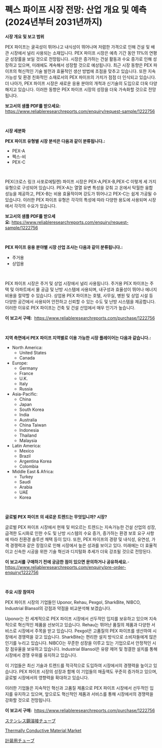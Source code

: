 <p><h1>펙스 파이프 시장 전망: 산업 개요 및 예측 (2024년부터 2031년까지)</h1></p><p><strong>시장 개요 및 보고 범위</strong></p>
<p><p>PEX 파이프는 굴곡성이 뛰어나고 내식성이 뛰어나며 저렴한 가격으로 인해 건설 및 배관 시장에서 널리 사용되는 소재입니다. PEX 파이프 시장은 예측 기간 동안 11%의 연평균 성장률을 보일 것으로 전망됩니다. 시장은 증가하는 건설 활동과 수요 증가로 인해 성장하고 있으며, 미래에도 계속해서 성장할 것으로 예상됩니다. 최근 시장 동향은 PEX 파이프의 혁신적인 기술 발전과 효율적인 생산 방법에 초점을 맞추고 있습니다. 또한 지속 가능성 및 환경 친화적인 소재로서의 PEX 파이프의 가치가 점점 더 인식되고 있습니다. 더 나아가, PEX 파이프 시장은 새로운 응용 분야의 개척과 신기술의 도입으로 더욱 다양해지고 있습니다. 이러한 동향은 PEX 파이프 시장의 성장을 더욱 가속화할 것으로 전망됩니다.</p></p>
<p><strong>보고서의 샘플 PDF를 받으세요:</strong> <a href="https://www.reliableresearchreports.com/enquiry/request-sample/1222756">https://www.reliableresearchreports.com/enquiry/request-sample/1222756</a></p>
<p>&nbsp;</p>
<p><strong>시장 세분화</strong></p>
<p><strong>PEX 파이프 유형별 시장 분석은 다음과 같이 분류됩니다.:</strong></p>
<p><ul><li>PEX-A</li><li>펙스-비</li><li>PEX-C</li></ul></p>
<p>&nbsp;</p>
<p><p>PEX(크로스 링크 사포로에틸렌) 파이프 시장은 PEX-A,PEX-B,PEX-C 이렇게 세 가지 유형으로 구성되어 있습니다. PEX-A는 열열 유변 특성을 갖춰 고 온에서 탁월한 융합 성능을 제공하고, PEX-B는 비용 효율적이며 강도가 뛰어나고 PEX-C는 쉽게 가공될 수 있습니다. 이러한 PEX 파이프 유형은 각각의 특성에 따라 다양한 용도에 사용되며 시장에서 각각의 수요가 있습니다.</p></p>
<p><strong>보고서의 샘플 PDF를 받으세요:</strong>&nbsp;<a href="https://www.reliableresearchreports.com/enquiry/request-sample/1222756">https://www.reliableresearchreports.com/enquiry/request-sample/1222756</a></p>
<p>&nbsp;</p>
<p><strong> PEX 파이프 응용 분야별 시장 산업 조사는 다음과 같이 분류됩니다.:</strong></p>
<p><ul><li>주거용</li><li>상업용</li></ul></p>
<p>&nbsp;</p>
<p><p>PEX 파이프 시장은 주거 및 상업 시장에서 널리 사용됩니다. 주거용 PEX 파이프는 주택 및 아파트에서 물 공급 및 난방 시스템에 사용되며, 내구성과 효율성이 뛰어나 에너지 비용을 절약할 수 있습니다. 상업용 PEX 파이프는 호텔, 사무실, 병원 및 상업 시설 등 다양한 공간에서 사용되어 안전하고 신뢰할 수 있는 수도 및 난방 시스템을 제공합니다. 이러한 이유로 PEX 파이프는 건축 및 건설 산업에서 매우 인기가 높습니다.</p></p>
<p><strong>이 보고서 구매:</strong>&nbsp; <a href="https://www.reliableresearchreports.com/purchase/1222756">https://www.reliableresearchreports.com/purchase/1222756</a></p>
<p>&nbsp;</p>
<p><strong>지역 측면에서 PEX 파이프 지역별로 이용 가능한 시장 플레이어는 다음과 같습니다.:</strong></p>
<p><ul>
    <li>
        North America:
        <ul>
            <li>United States</li>
            <li>Canada</li>
        </ul>
    </li>
    <li>
        Europe:
        <ul>
            <li>Germany</li>
            <li>France</li>
            <li>U.K.</li>
            <li>Italy</li>
            <li>Russia</li>
        </ul>
    </li>
    <li>
        Asia-Pacific:
        <ul>
            <li>China</li>
            <li>Japan</li>
            <li>South Korea</li>
            <li>India</li>
            <li>Australia</li>
            <li>China Taiwan</li>
            <li>Indonesia</li>
            <li>Thailand</li>
            <li>Malaysia</li>
        </ul>
    </li>
    <li>
        Latin America:
        <ul>
            <li>Mexico</li>
            <li>Brazil</li>
            <li>Argentina Korea</li>
            <li>Colombia</li>
        </ul>
    </li>
    <li>
        Middle East & Africa:
        <ul>
            <li>Turkey</li>
            <li>Saudi</li>
            <li>Arabia</li>
            <li>UAE</li>
            <li>Korea</li>
        </ul>
    </li>
    </ul></p>
<p>&nbsp;</p>
<p><strong>글로벌 PEX 파이프 의 새로운 트렌드는 무엇입니까? 시장?</strong></p>
<p><p>글로벌 PEX 파이프 시장에서 현재 및 떠오르는 트렌드는 지속가능한 건설 산업의 성장, 급격한 도시화로 인한 수도 및 난방 시스템의 수요 증가, 증가하는 환경 보호 요구 사항에 따라 친환경 솔루션 채택 등이 있다. 또한, PEX 파이프의 경량 및 내식성, 유연성, 가격 경쟁력과 같은 장점으로 인해 시장에서 높은 성과를 보이고 있다. 미래에는 더 효율적이고 신속한 시공을 위한 기술 혁신과 디지털화 추세가 더욱 강조될 것으로 전망된다.</p></p>
<p><strong>이 보고서를 구매하기 전에 궁금한 점이 있으면 문의하거나 공유하세요.</strong>- <a href="https://www.reliableresearchreports.com/enquiry/pre-order-enquiry/1222756">https://www.reliableresearchreports.com/enquiry/pre-order-enquiry/1222756</a></p>
<p>&nbsp;</p>
<p><strong>주요 시장 참여자</strong></p>
<p><p>PEX 파이프 시장의 기업들인 Uponor, Rehau, Pexgol, SharkBite, NIBCO, Industrial Blansol의 강점과 약점을 비교분석해 보겠습니다.</p><p>Uponor는 전 세계적으로 PEX 파이프 시장에서 선두적인 입지를 보유하고 있으며 지속적으로 혁신적인 제품을 선보이고 있습니다. Rehau는 뛰어난 품질의 제품과 다양한 서비스로 시장에서 주목을 받고 있습니다. Pexgol은 고품질의 PEX 파이프를 생산하여 시장에서 경쟁력을 갖고 있습니다. SharkBite는 편리한 설치 방식으로 소비자들에게 많은 인기를 누리고 있습니다. NIBCO는 꾸준한 성장을 이루고 있는 기업으로서 안정적인 시장 점유율을 보유하고 있습니다. Industrial Blansol은 유량 제어 및 청결한 설치를 통해 시장에서 경쟁 우위를 유지하고 있습니다.</p><p>이 기업들은 최신 기술과 트렌드를 적극적으로 도입하여 시장에서의 경쟁력을 높이고 있습니다. PEX 파이프 시장의 성장과 함께 이 기업들의 매출액도 꾸준히 증가하고 있으며, 글로벌 시장에서의 영향력을 확대하고 있습니다.</p><p>이러한 기업들은 지속적인 혁신과 고품질 제품으로 PEX 파이프 시장에서 선두적인 입지를 유지하고 있으며, 앞으로도 혁신적인 제품과 서비스를 통해 시장에서의 경쟁력을 강화할 것으로 전망됩니다.</p></p>
<p><strong>이 보고서 구매:</strong>&nbsp;&nbsp;<a href="https://www.reliableresearchreports.com/purchase/1222756">https://www.reliableresearchreports.com/purchase/1222756</a></p>
<p><p><a href="https://github.com/laurenreichert/Market-Research-Report-List-1/blob/main/547885417016.md">ステンレス鋼溶接チューブ</a></p><p><a href="https://metal-farmhouse-e95.notion.site/Global-Thermally-Conductive-Material-Market-by-Types-Applications-and-Major-Players-with-Regional-32cf381cc3d549c88aab2ac39802dfb2">Thermally Conductive Material Market</a></p><p><a href="https://github.com/RodHoppe07/Market-Research-Report-List-1/blob/main/552225717017.md">計装用チューブ</a></p></p>
